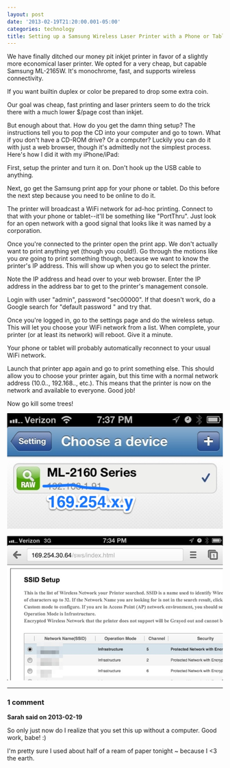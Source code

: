 ```yaml
---
layout: post
date: '2013-02-19T21:20:00.001-05:00'
categories: technology
title: Setting up a Samsung Wireless Laser Printer with a Phone or Tablet (i.e. Without a Computer)
---
```


We have finally ditched our money pit inkjet printer in favor of a slightly more economical laser printer. We opted for a very cheap, but capable Samsung ML-2165W. It's monochrome, fast, and supports wireless connectivity. 

If you want builtin duplex or color be prepared to drop some extra coin.

Our goal was cheap, fast printing and laser printers seem to do the trick there with a much lower $/page cost than inkjet.

But enough about that. How do you get the damn thing setup? The instructions tell you to pop the CD into your computer and go to town. What if you don't have a CD-ROM drive? Or a computer? Luckily you can do it with just a web browser, though it's admittedly not the simplest process. Here's how I did it with my iPhone/iPad:

First, setup the printer and turn it on. Don't hook up the USB cable to anything.

Next, go get the Samsung print app for your phone or tablet. Do this before the next step because you need to be online to do it.

The printer will broadcast a WiFi network for ad-hoc printing. Connect to that with your phone or tablet--it'll be something like "PortThru". Just look for an open network with a good signal that looks like it was named by a corporation.

Once you're connected to the printer open the print app. We don't actually want to print anything yet (though you could!). Go through the motions like you *are* going to print something though, because we want to know the printer's IP address. This will show up when you go to select the printer.

Note the IP address and head over to your web browser. Enter the IP address in the address bar to get to the printer's management console.

Login with user "admin", password "sec00000". If that doesn't work, do a Google search for "default password <your printer model>" and try that.

Once you're logged in, go to the settings page and do the wireless setup. This will let you choose your WiFi network from a list. When complete, your printer (or at least its network) will reboot. Give it a minute.

Your phone or tablet will probably automatically reconnect to your usual WiFi network.

Launch that printer app again and go to print something else. This should allow you to choose your printer again, but this time with a normal network address (10.0.*.*, 192.168.*.*, etc.). This means that the printer is now on the network and available to everyone. Good job!

Now go kill some trees! 

![blogger-image-855070614.jpg](/assets/2013/blogger-image-855070614.jpg)

![blogger-image-519166345.jpg](/assets/2013/blogger-image-519166345.jpg)

---

### 1 comment

**Sarah said on 2013-02-19**

So only just now do I realize that you set this up without a computer.  Good work, babe! :)

I'm pretty sure I used about half of a ream of paper tonight ~ because I <3 the earth.

